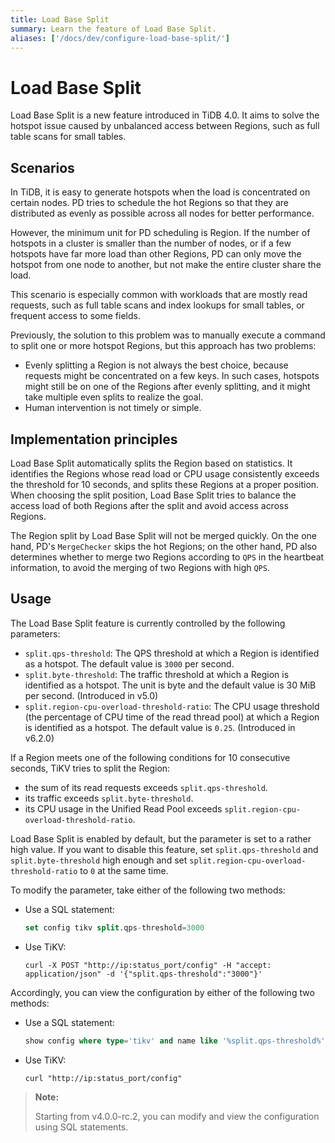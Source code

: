```yaml
---
title: Load Base Split
summary: Learn the feature of Load Base Split.
aliases: ['/docs/dev/configure-load-base-split/']
---
```


# Load Base Split

Load Base Split is a new feature introduced in TiDB 4.0. It aims to solve the hotspot issue caused by unbalanced access between Regions, such as full table scans for small tables.

## Scenarios

In TiDB, it is easy to generate hotspots when the load is concentrated on certain nodes. PD tries to schedule the hot Regions so that they are distributed as evenly as possible across all nodes for better performance.

However, the minimum unit for PD scheduling is Region. If the number of hotspots in a cluster is smaller than the number of nodes, or if a few hotspots have far more load than other Regions, PD can only move the hotspot from one node to another, but not make the entire cluster share the load.

This scenario is especially common with workloads that are mostly read requests, such as full table scans and index lookups for small tables, or frequent access to some fields.

Previously, the solution to this problem was to manually execute a command to split one or more hotspot Regions, but this approach has two problems:

- Evenly splitting a Region is not always the best choice, because requests might be concentrated on a few keys. In such cases, hotspots might still be on one of the Regions after evenly splitting, and it might take multiple even splits to realize the goal.
- Human intervention is not timely or simple.

## Implementation principles

Load Base Split automatically splits the Region based on statistics. It identifies the Regions whose read load or CPU usage consistently exceeds the threshold for 10 seconds, and splits these Regions at a proper position. When choosing the split position, Load Base Split tries to balance the access load of both Regions after the split and avoid access across Regions.

The Region split by Load Base Split will not be merged quickly. On the one hand, PD's `MergeChecker` skips the hot Regions; on the other hand, PD also determines whether to merge two Regions according to `QPS` in the heartbeat information, to avoid the merging of two Regions with high `QPS`.

## Usage

The Load Base Split feature is currently controlled by the following parameters:

- `split.qps-threshold`: The QPS threshold at which a Region is identified as a hotspot. The default value is `3000` per second.
- `split.byte-threshold`: The traffic threshold at which a Region is identified as a hotspot. The unit is byte and the default value is 30 MiB per second. (Introduced in v5.0)
- `split.region-cpu-overload-threshold-ratio`: The CPU usage threshold (the percentage of CPU time of the read thread pool) at which a Region is identified as a hotspot. The default value is `0.25`. (Introduced in v6.2.0)

If a Region meets one of the following conditions for 10 consecutive seconds, TiKV tries to split the Region:

- the sum of its read requests exceeds `split.qps-threshold`.
- its traffic exceeds `split.byte-threshold`.
- its CPU usage in the Unified Read Pool exceeds `split.region-cpu-overload-threshold-ratio`.

Load Base Split is enabled by default, but the parameter is set to a rather high value. If you want to disable this feature, set `split.qps-threshold` and `split.byte-threshold` high enough and set `split.region-cpu-overload-threshold-ratio` to `0` at the same time.

To modify the parameter, take either of the following two methods:

- Use a SQL statement:

    
    ```sql
    set config tikv split.qps-threshold=3000
    ```

- Use TiKV:

    
    ```shell
    curl -X POST "http://ip:status_port/config" -H "accept: application/json" -d '{"split.qps-threshold":"3000"}'
    ```

Accordingly, you can view the configuration by either of the following two methods:

- Use a SQL statement:

    
    ```sql
    show config where type='tikv' and name like '%split.qps-threshold%'
    ```

- Use TiKV:

    
    ```shell
    curl "http://ip:status_port/config"
    ```

> **Note:**
>
> Starting from v4.0.0-rc.2, you can modify and view the configuration using SQL statements.

